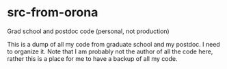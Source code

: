 # src-from-orona
Grad school and postdoc code (personal, not production)

This is a dump of all my code from graduate school and my postdoc. I need to organize it. Note that I am probably not the author of all the code here, rather this is a place for me to have a backup of all my code.


